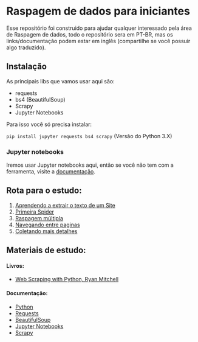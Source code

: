 # Raspagem de dados para iniciantes

Esse repositório foi construido para ajudar qualquer interessado pela área de Raspagem de dados, todo o repositório sera em PT-BR, mas os links/documentação podem estar em inglês (compartilhe se você possuir algo traduzido).

## Instalação

As principais libs que vamos usar aqui são:
* requests
* bs4 (BeautifulSoup)
* Scrapy
* Jupyter Notebooks
 
 Para isso você só precisa instalar:
 
 `pip install jupyter requests bs4 scrapy` (Versão do Python 3.X)
 
 ### Jupyter notebooks

Iremos usar Jupyter notebooks aqui, então se você não tem com a ferramenta, visite a [documentação](https://jupyter-notebook-beginner-guide.readthedocs.io/en/latest/what_is_jupyter.html).

## Rota para o estudo:

1. [Aprendendo a extrair o texto de um Site](https://github.com/DwarfThief/Raspagem-de-dados-para-iniciantes/blob/master/Aprendendo%20a%20extrair%20o%20texto%20de%20um%20Site.ipynb)
2. [Primeira Spider](https://github.com/DwarfThief/Raspagem-de-dados-para-iniciantes/blob/master/Primeira%20Spider.ipynb) 
3. [Raspagem múltipla](https://github.com/DwarfThief/Raspagem-de-dados-para-iniciantes/blob/master/Raspagem%20multipla.ipynb)
4. [Navegando entre paginas](https://github.com/DwarfThief/Raspagem-de-dados-para-iniciantes/blob/master/Navegando%20entre%20paginas.ipynb)
5. [Coletando mais detalhes](https://github.com/DwarfThief/Raspagem-de-dados-para-iniciantes/blob/master/Coletando%20mais%20detalhes.ipynb)

## Materiais de estudo:

#### Livros:
* [Web Scraping with Python, Ryan Mitchell](http://shop.oreilly.com/product/0636920078067.do)

#### Documentação:
* [Python](https://docs.python.org/3/)
* [Requests](http://docs.python-requests.org/en/master/)
* [BeautifulSoup](https://www.crummy.com/software/BeautifulSoup/bs4/doc/)
* [Jupyter Notebooks](http://jupyter.org/documentation)
* [Scrapy](https://doc.scrapy.org/en/latest/intro/tutorial.html)
